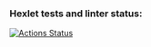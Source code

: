 ### Hexlet tests and linter status:
[![Actions Status](https://github.com/AlexSerdyuk83/java-project-71/workflows/hexlet-check/badge.svg)](https://github.com/AlexSerdyuk83/java-project-71/actions)